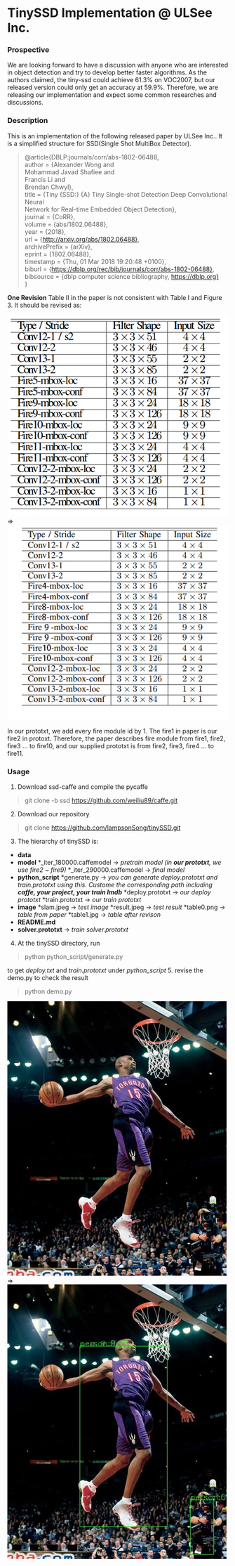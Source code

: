 # TinySSD Implementation @ ULSee Inc.
### Prospective
We are looking forward to have a discussion with anyone who are interested in object detection and try to develop better faster algorithms. As the authors claimed, the tiny-ssd could achieve 61.3% on VOC2007, but our released version could only get an accuracy at 59.9%. Therefore, we are releasing our implementation and expect some common researches and discussions. 
### Description  
This is an implementation of the following released paper by ULSee Inc.. It is a simplified structure for SSD(Single Shot MultiBox Detector). 

>@article{DBLP:journals/corr/abs-1802-06488, </br>
  author    = {Alexander Wong and  </br>
               Mohammad Javad Shafiee and </br>
               Francis Li and </br>
               Brendan Chwyl}, </br>
  title     = {Tiny {SSD:} {A} Tiny Single-shot Detection Deep Convolutional Neural </br>
               Network for Real-time Embedded Object Detection}, </br>
  journal   = {CoRR}, </br>
  volume    = {abs/1802.06488}, </br>
  year      = {2018}, </br>
  url       = {http://arxiv.org/abs/1802.06488}, </br>
  archivePrefix = {arXiv}, </br>
  eprint    = {1802.06488}, </br>
  timestamp = {Thu, 01 Mar 2018 19:20:48 +0100}, </br>
  biburl    = {https://dblp.org/rec/bib/journals/corr/abs-1802-06488}, </br>
  bibsource = {dblp computer science bibliography, https://dblp.org} </br>
}

**One Revision**
Table II in the paper is not consistent with Table I and Figure 3. It should be revised as:

![origin image](image/table0.png) => ![revision image](image/table1.jpg)

In our prototxt, we add every fire module id by 1. The fire1 in paper is our fire2 in protoxt. Therefore, the paper describes fire module from fire1, fire2, fire3 ... to fire10, and our supplied prototxt is from fire2, fire3, fire4 ... to fire11. 

### Usage
 1. Download ssd-caffe and compile the pycaffe
 
 > git clone -b ssd https://github.com/weiliu89/caffe.git 
 2. Download our repository
 
 > git clone https://github.com/lampsonSong/tinySSD.git
 
 3. The hierarchy of tinySSD is:
- **data** 
- **model**
 *_iter_180000.caffemodel -> *pretrain model (in **our prototxt**, we use fire2 ~ fire9)*
 *_iter_290000.caffemodel -> *final model*
- **python_script**
 *generate.py  -> *you can generate deploy.prototxt and train.prototxt using this. Custome the corresponding path including **caffe, your project, your train lmdb*** 
 *deploy.prototxt -> *our deploy prototxt*
 *train.prototxt -> *our train prototxt*
- **image**
 *slam.jpeg -> *test image*
 *result.jpeg -> *test result*
 *table0.png -> *table from paper*
 *table1.jpg -> *table after revison*
- **README.md**
- **solver.prototxt** -> *train solver.prototxt*
 4. At the tinySSD directory, run
 
> python python_script/generate.py


to get *deploy.txt* and *train.prototxt* under *python_script*
5. revise the demo.py to check the result
> python demo.py

![origin image](image/slam.jpeg) => ![revision image](image/result.jpeg)





